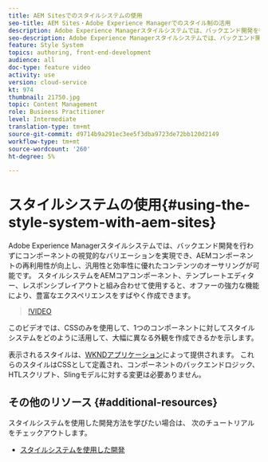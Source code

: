 ```yaml
---
title: AEM Sitesでのスタイルシステムの使用
seo-title: AEM Sites・Adobe Experience Managerでのスタイル制の活用
description: Adobe Experience Managerスタイルシステムでは、バックエンド開発を行わずにコンポーネントの視覚的なバリエーションを実現でき、AEMコンポーネントの再利用性が向上し、汎用性と効率性に優れたコンテンツのオーサリングが可能です。 スタイルシステムをAEMコアコンポーネント、テンプレートエディター、レスポンシブレイアウトと組み合わせて使用すると、オファーの強力な機能により、豊富なエクスペリエンスをすばやく作成できます。
seo-description: Adobe Experience Managerスタイルシステムでは、バックエンド開発を行わずにコンポーネントの視覚的なバリエーションを実現でき、AEMコンポーネントの再利用性が向上し、汎用性と効率性に優れたコンテンツのオーサリングが可能です。 スタイルシステムをAEMコアコンポーネント、テンプレートエディター、レスポンシブレイアウトと組み合わせて使用すると、オファーの強力な機能により、豊富なエクスペリエンスをすばやく作成できます。
feature: Style System
topics: authoring, front-end-development
audience: all
doc-type: feature video
activity: use
version: cloud-service
kt: 974
thumbnail: 21750.jpg
topic: Content Management
role: Business Practitioner
level: Intermediate
translation-type: tm+mt
source-git-commit: d9714b9a291ec3ee5f3dba9723de72bb120d2149
workflow-type: tm+mt
source-wordcount: '260'
ht-degree: 5%

---
```



# スタイルシステムの使用{#using-the-style-system-with-aem-sites}

Adobe Experience Managerスタイルシステムでは、バックエンド開発を行わずにコンポーネントの視覚的なバリエーションを実現でき、AEMコンポーネントの再利用性が向上し、汎用性と効率性に優れたコンテンツのオーサリングが可能です。 スタイルシステムをAEMコアコンポーネント、テンプレートエディター、レスポンシブレイアウトと組み合わせて使用すると、オファーの強力な機能により、豊富なエクスペリエンスをすばやく作成できます。

>[!VIDEO](https://video.tv.adobe.com/v/21750/?quality=12&learn=on)

このビデオでは、CSSのみを使用して、1つのコンポーネントに対してスタイルシステムをどのように活用して、大幅に異なる外観を作成できるかを示します。

表示されるスタイルは、[WKNDアプリケーション](https://github.com/adobe/aem-guides-wknd)によって提供されます。 これらのスタイルはCSSとして定義され、コンポーネントのバックエンドロジック、HTLスクリプト、Slingモデルに対する変更は必要ありません。

## その他のリソース {#additional-resources}

スタイルシステムを使用した開発方法を学びたい場合は、 次のチュートリアルをチェックアウトします。

* [スタイルシステムを使用した開発](https://experienceleague.adobe.com/docs/experience-manager-learn/getting-started-wknd-tutorial-develop/style-system.html)
